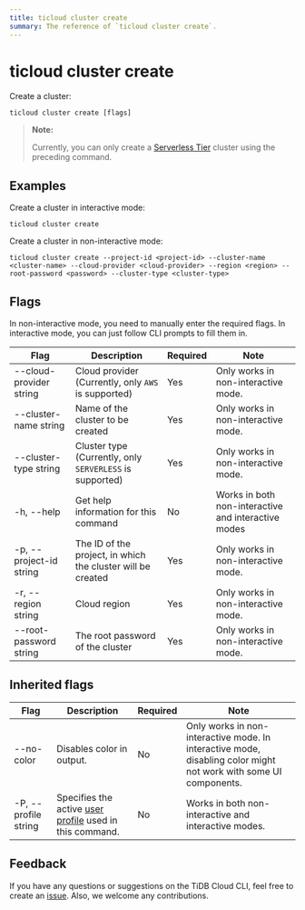 ```yaml
---
title: ticloud cluster create
summary: The reference of `ticloud cluster create`.
---
```


# ticloud cluster create

Create a cluster:

```shell
ticloud cluster create [flags]
```

> **Note:**
>
> Currently, you can only create a [Serverless Tier](/tidb-cloud/select-cluster-tier.md#serverless-tier-beta) cluster using the preceding command.

## Examples

Create a cluster in interactive mode:

```shell
ticloud cluster create
```

Create a cluster in non-interactive mode:

```shell
ticloud cluster create --project-id <project-id> --cluster-name <cluster-name> --cloud-provider <cloud-provider> --region <region> --root-password <password> --cluster-type <cluster-type>
```

## Flags

In non-interactive mode, you need to manually enter the required flags. In interactive mode, you can just follow CLI prompts to fill them in.

| Flag                    | Description                                                 | Required | Note                             |
|-------------------------|-------------------------------------------------------------|----------|-----------------------------------|
| --cloud-provider string | Cloud provider (Currently, only `AWS` is supported)                                | Yes      | Only works in non-interactive mode. |
| --cluster-name string   | Name of the cluster to be created                           | Yes      | Only works in non-interactive mode. |
| --cluster-type string   | Cluster type (Currently, only `SERVERLESS` is supported)    | Yes      | Only works in non-interactive mode. |
| -h, --help              | Get help information for this command   | No       | Works in both non-interactive and interactive modes     |
| -p, --project-id string | The ID of the project, in which the cluster will be created | Yes      | Only works in non-interactive mode. |
| -r, --region string     | Cloud region                                                | Yes      | Only works in non-interactive mode. |
| --root-password string  | The root password of the cluster                            | Yes      | Only works in non-interactive mode. |

## Inherited flags

| Flag                 | Description                                                                               | Required | Note                                                                                                                    |
|----------------------|-------------------------------------------------------------------------------------------|----------|--------------------------------------------------------------------------------------------------------------------------|
| --no-color           | Disables color in output.                                                                  | No       | Only works in non-interactive mode. In interactive mode, disabling color might not work with some UI components. |
| -P, --profile string | Specifies the active [user profile](/tidb-cloud/cli-reference.md#user-profile) used in this command. | No       | Works in both non-interactive and interactive modes.                                                                      |

## Feedback

If you have any questions or suggestions on the TiDB Cloud CLI, feel free to create an [issue](https://github.com/tidbcloud/tidbcloud-cli/issues/new/choose). Also, we welcome any contributions.

